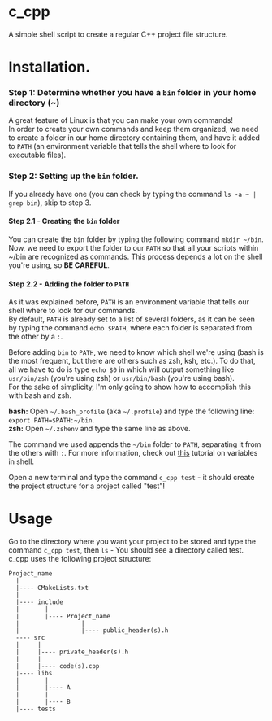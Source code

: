 # c_cpp
A simple shell script to create a regular C++ project file structure.

# Installation.

### Step 1: Determine whether you have a `bin` folder in your home directory (~)
A great feature of Linux is that you can make your own commands!
<br>In order to create your own commands and keep them organized, we need to create a folder in our home directory containing them, and have it added to `PATH` (an environment variable that tells the shell where to look for executable files).

### Step 2: Setting up the `bin` folder.
If you already have one (you can check by typing the command `ls -a ~ | grep bin`), skip to step 3.

#### Step 2.1 - Creating the `bin` folder
You can create the `bin` folder by typing the following command `mkdir ~/bin`.
<br>Now, we need to export the folder to our `PATH` so that all your scripts within ~/bin are recognized as commands. This process depends a lot on the shell you're using, so **BE CAREFUL**.

#### Step 2.2 - Adding the folder to `PATH`
As it was explained before, `PATH` is an environment variable that tells our shell where to look for our commands.
<br>By default, `PATH` is already set to a list of several folders, as it can be seen by typing the command `echo $PATH`, where each folder is separated from the other by a `:`.

Before adding `bin` to `PATH`, we need to know which shell we're using (bash is the most frequent, but there are others such as zsh, ksh, etc.). To do that, all we have to do is type `echo $0` in   which will output something like `usr/bin/zsh` (you're using zsh) or `usr/bin/bash` (you're using bash). 
<br>For the sake of simplicity, I'm only going to show how to accomplish this with bash and zsh.

**bash:** Open `~/.bash_profile` (aka `~/.profile`) and type the following line: `export PATH=$PATH:~/bin`.
<br>**zsh:** Open `~/.zshenv` and type the same line as above.

The command we used appends the `~/bin` folder to `PATH`, separating it from the others with `:`. For more information, check out [this](https://www.shellscript.sh/variables1.html) tutorial on variables in shell.

Open a new terminal and type the command `c_cpp test` - it should create the project structure for a project called "test"!


# Usage
Go to the directory where you want your project to be stored and type the command `c_cpp test`, then `ls` - You should see a directory called test.
<br>c_cpp uses the following project structure:
```
Project_name
  |
  |---- CMakeLists.txt
  |
  |---- include
  |       |
  |       |---- Project_name
  |                 |
  |                 |---- public_header(s).h
  ---- src
  |     |
  |     |---- private_header(s).h
  |     |
  |     |---- code(s).cpp
  |---- libs
  |       |
  |       |---- A
  |       |
  |       |---- B
  |---- tests
```
